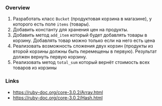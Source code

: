 ### Overview
1. Разработать класс `Bucket` (продуктовая корзина в магазине), у которого есть поле `items` (товары).
2. Добавить константу для хранения цен на продукты.
3. Добавить метод `add_item` который будет добавлять товары в корзину. Добавлять товар можно только если на него есть цена
4. Реализовать возможность сложения двух корзин (продукты из второй корзины должны быть перемещены в первую). Результат должен вернуть первую корзину.
5. Реализовать метод `total_sum` который вернёт стоимость всех товаров из корзины

### Links
- <https://ruby-doc.org/core-3.0.2/Array.html>
- <https://ruby-doc.org/core-3.0.2/Hash.html>
